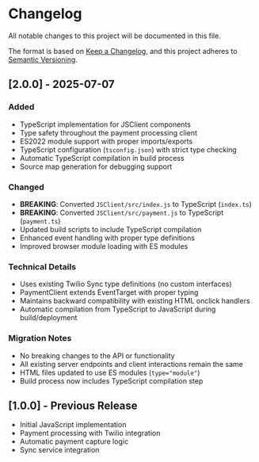 # Changelog

All notable changes to this project will be documented in this file.

The format is based on [Keep a Changelog](https://keepachangelog.com/en/1.0.0/),
and this project adheres to [Semantic Versioning](https://semver.org/spec/v2.0.0.html).

## [2.0.0] - 2025-07-07

### Added
- TypeScript implementation for JSClient components
- Type safety throughout the payment processing client
- ES2022 module support with proper imports/exports
- TypeScript configuration (`tsconfig.json`) with strict type checking
- Automatic TypeScript compilation in build process
- Source map generation for debugging support

### Changed
- **BREAKING**: Converted `JSClient/src/index.js` to TypeScript (`index.ts`)
- **BREAKING**: Converted `JSClient/src/payment.js` to TypeScript (`payment.ts`)
- Updated build scripts to include TypeScript compilation
- Enhanced event handling with proper type definitions
- Improved browser module loading with ES modules

### Technical Details
- Uses existing Twilio Sync type definitions (no custom interfaces)
- PaymentClient extends EventTarget with proper typing
- Maintains backward compatibility with existing HTML onclick handlers
- Automatic compilation from TypeScript to JavaScript during build/deployment

### Migration Notes
- No breaking changes to the API or functionality
- All existing server endpoints and client interactions remain the same
- HTML files updated to use ES modules (`type="module"`)
- Build process now includes TypeScript compilation step

## [1.0.0] - Previous Release
- Initial JavaScript implementation
- Payment processing with Twilio integration
- Automatic payment capture logic
- Sync service integration